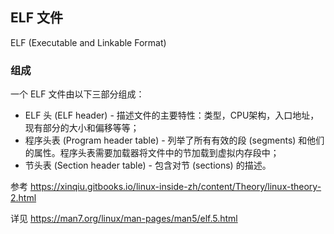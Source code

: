 ## ELF 文件

ELF (Executable and Linkable Format)

### 组成

一个 ELF 文件由以下三部分组成：

- ELF 头 (ELF header) - 描述文件的主要特性：类型，CPU架构，入口地址，现有部分的大小和偏移等等；
- 程序头表 (Program header table) - 列举了所有有效的段 (segments) 和他们的属性。程序头表需要加载器将文件中的节加载到虚拟内存段中；
- 节头表 (Section header table) - 包含对节 (sections) 的描述。

参考 https://xinqiu.gitbooks.io/linux-inside-zh/content/Theory/linux-theory-2.html

详见 https://man7.org/linux/man-pages/man5/elf.5.html
